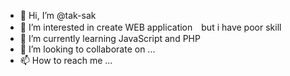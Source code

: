 - 👋 Hi, I’m @tak-sak
- 👀 I’m interested in create WEB application　but i have poor skill 
- 🌱 I’m currently learning JavaScript and PHP
- 💞️ I’m looking to collaborate on ...
- 📫 How to reach me ...

<!---
tak-sak/tak-sak is a ✨ special ✨ repository because its `README.md` (this file) appears on your GitHub profile.
You can click the Preview link to take a look at your changes.
--->
